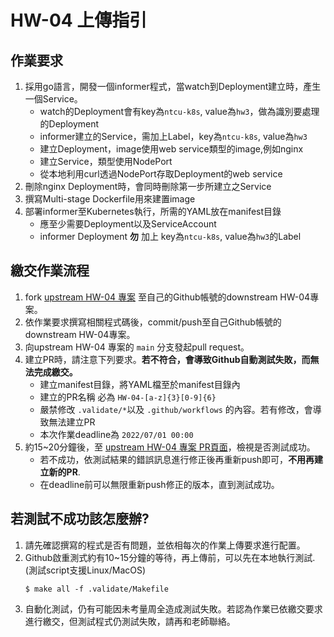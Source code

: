 #  HW-04 上傳指引


## 作業要求
1. 採用go語言，開發一個informer程式，當watch到Deployment建立時，產生一個Service。
   * watch的Deployment會有key為`ntcu-k8s`, value為`hw3`，做為識別要處理的Deployment
   * informer建立的Service，需加上Label，key為`ntcu-k8s`, value為`hw3`
   * 建立Deployment，image使用web service類型的image,例如nginx
   * 建立Service，類型使用NodePort
   * 從本地利用curl透過NodePort存取Deployment的web service
3. 刪除nginx Deployment時，會同時刪除第一步所建立之Service
4. 撰寫Multi-stage Dockerfile用來建置image
5. 部署informer至Kubernetes執行，所需的YAML放在manifest目錄
   * 應至少需要Deployment以及ServiceAccount
   * informer Deployment **勿** 加上 key為`ntcu-k8s`, value為`hw3`的Label

## 繳交作業流程
1. fork [upstream HW-04 專案](https://github.com/ogre0403/110-2-ntcu-k8s-programing-HW-04) 至自己的Github帳號的downstream HW-04專案。
2. 依作業要求撰寫相關程式碼後，commit/push至自己Github帳號的downstream HW-04專案。
3. 向upstream HW-04 專案的 `main` 分支發起pull request。
4. 建立PR時，請注意下列要求。**若不符合，會導致Github自動測試失敗，而無法完成繳交。**
   * 建立manifest目錄，將YAML檔至於manifest目錄內
   * 建立的PR名稱 必為 `HW-04-[a-z]{3}[0-9]{6}`
   * 嚴禁修改 `.validate/*`以及 `.github/workflows` 的內容。若有修改，會導致無法建立PR
   * 本次作業deadline為 `2022/07/01 00:00`
5. 約15~20分鐘後，至 [upstream HW-04 專案 PR頁面](https://github.com/ogre0403/110-2-ntcu-k8s-programing-HW-04/pulls)，檢視是否測試成功。
   * 若不成功，依測試結果的錯誤訊息進行修正後再重新push即可，**不用再建立新的PR**.
   * 在deadline前可以無限重新push修正的版本，直到測試成功。
## 若測試不成功該怎麼辦?
1. 請先確認撰寫的程式是否有問題，並依相每次的作業上傳要求進行配置。
2. Github啟重測式約有10~15分鐘的等待，再上傳前，可以先在本地執行測試. (測試script支援Linux/MacOS)
   ```shell
   $ make all -f .validate/Makefile
   ```
3. 自動化測試，仍有可能因未考量周全造成測試失敗。若認為作業已依繳交要求進行繳交，但測試程式仍測試失敗，請再和老師聯絡。